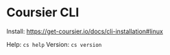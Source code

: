 # Coursier CLI

Install: https://get-coursier.io/docs/cli-installation#linux

Help: `cs help`
Version: `cs version`
